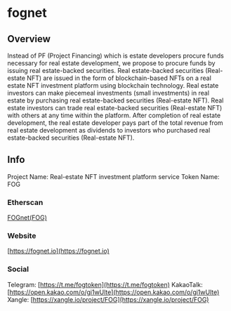# fognet

## Overview
Instead of PF (Project Financing) which is estate developers procure funds necessary for real estate development, we propose to procure funds by issuing real estate-backed securities. 
Real estate-backed securities (Real-estate NFT) are issued in the form of blockchain-based NFTs on a real estate NFT investment platform using blockchain technology. Real estate investors can make piecemeal investments (small investments) in real estate by purchasing real estate-backed securities (Real-estate NFT). Real estate investors can trade real estate-backed securities (Real-estate NFT) with others at any time within the platform. After completion of real estate development, the real estate developer pays part of the total revenue from real estate development as dividends to investors who purchased real estate-backed securities (Real-estate NFT).

## Info
Project Name: Real-estate NFT investment platform service
Token Name: FOG

### Etherscan
[FOGnet(FOG)](https://etherscan.io/token/0x503cd987998824192578d0d7950148445667287c)

### Website
[https://fognet.io](https://fognet.io)

### Social
Telegram: [https://t.me/fogtoken](https://t.me/fogtoken)
KakaoTalk: [https://open.kakao.com/o/gi1wUlte](https://open.kakao.com/o/gi1wUlte)
Xangle: [https://xangle.io/project/FOG](https://xangle.io/project/FOG)
